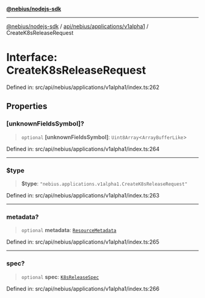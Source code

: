 [**@nebius/nodejs-sdk**](../../../../../README.md)

---

[@nebius/nodejs-sdk](../../../../../README.md) / [api/nebius/applications/v1alpha1](../README.md) / CreateK8sReleaseRequest

# Interface: CreateK8sReleaseRequest

Defined in: src/api/nebius/applications/v1alpha1/index.ts:262

## Properties

### \[unknownFieldsSymbol\]?

> `optional` **\[unknownFieldsSymbol\]**: `Uint8Array`\<`ArrayBufferLike`\>

Defined in: src/api/nebius/applications/v1alpha1/index.ts:264

---

### $type

> **$type**: `"nebius.applications.v1alpha1.CreateK8sReleaseRequest"`

Defined in: src/api/nebius/applications/v1alpha1/index.ts:263

---

### metadata?

> `optional` **metadata**: [`ResourceMetadata`](../../../common/v1/interfaces/ResourceMetadata.md)

Defined in: src/api/nebius/applications/v1alpha1/index.ts:265

---

### spec?

> `optional` **spec**: [`K8sReleaseSpec`](K8sReleaseSpec.md)

Defined in: src/api/nebius/applications/v1alpha1/index.ts:266

